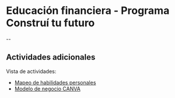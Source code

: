 # Educación financiera - Programa Construí tu futuro
--
## Actividades adicionales

Vista de actividades:

- [Mapeo de habilidades personales](https://eduadistancia.github.io/EF-Actividades/MapeoHP/)
- [Modelo de negocio CANVA](https://eduadistancia.github.io/EF-Actividades/CanvasBM/)